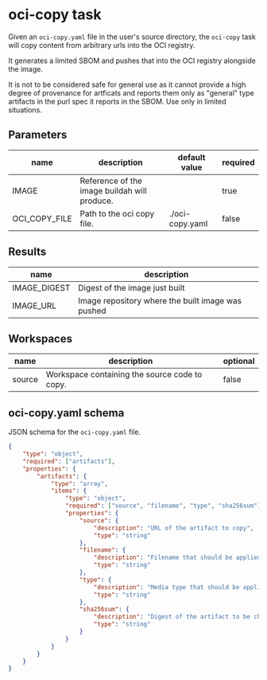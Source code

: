 # oci-copy task

Given an `oci-copy.yaml` file in the user's source directory, the `oci-copy` task will copy content from arbitrary urls into the OCI registry.

It generates a limited SBOM and pushes that into the OCI registry alongside the image.

It is not to be considered safe for general use as it cannot provide a high degree of provenance for artficats and reports them only as "general" type artifacts in the purl spec it reports in the SBOM. Use only in limited situations.

## Parameters
|name|description|default value|required|
|---|---|---|---|
|IMAGE|Reference of the image buildah will produce.||true|
|OCI_COPY_FILE|Path to the oci copy file.|./oci-copy.yaml|false|

## Results
|name|description|
|---|---|
|IMAGE_DIGEST|Digest of the image just built|
|IMAGE_URL|Image repository where the built image was pushed|

## Workspaces
|name|description|optional|
|---|---|---|
|source|Workspace containing the source code to copy.|false|

## oci-copy.yaml schema
JSON schema for the `oci-copy.yaml` file.

```json
{
    "type": "object",
    "required": ["artifacts"],
    "properties": {
        "artifacts": {
            "type": "array",
            "items": {
                "type": "object",
                "required": ["source", "filename", "type", "sha256sum"],
                "properties": {
                    "source": {
                        "description": "URL of the artifact to copy",
                        "type": "string"
                    },
                    "filename": {
                        "description": "Filename that should be applied to the artifact in the OCI registry",
                        "type": "string"
                    },
                    "type": {
                        "description": "Media type that should be applied to the artifact in the OCI registry",
                        "type": "string"
                    },
                    "sha256sum": {
                        "description": "Digest of the artifact to be checked before copy",
                        "type": "string"
                    }
                }
            }
        }
    }
}
```
